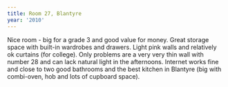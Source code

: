 ```yaml
---
title: Room 27, Blantyre
year: '2010'
---
```


Nice room - big for a grade 3 and good value for money. Great storage space with built-in wardrobes and drawers. Light pink walls and relatively ok curtains (for college). Only problems are a very very thin wall with number 28 and can lack natural light in the afternoons. Internet works fine and close to two good bathrooms and the best kitchen in Blantyre (big with combi-oven, hob and lots of cupboard space).